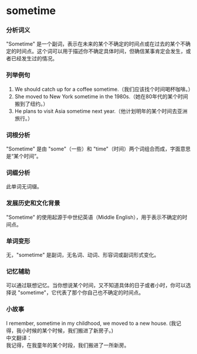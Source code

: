 # sometime

### 分析词义

  

"Sometime" 是一个副词，表示在未来的某个不确定的时间点或在过去的某个不确定的时间点。这个词可以用于描述你不确定具体时间，但确信某事肯定会发生，或者已经发生过的情况。

  

### 列举例句

  

1.  We should catch up for a coffee sometime.（我们应该找个时间喝杯咖啡。）
2.  She moved to New York sometime in the 1980s.（她在80年代的某个时间搬到了纽约。）
3.  He plans to visit Asia sometime next year.（他计划明年的某个时间去亚洲旅行。）

  

### 词根分析

  

"Sometime" 是由 "some"（一些）和 "time"（时间）两个词组合而成，字面意思是“某个时间”。

  

### 词缀分析

  

此单词无词缀。

  

### 发展历史和文化背景

  

"Sometime" 的使用起源于中世纪英语（Middle English），用于表示不确定的时间点。

  

### 单词变形

  

无，"sometime" 是副词，无名词、动词、形容词或副词形式变化。

  

### 记忆辅助

  

可以通过联想记忆。当你想说某个时间，又不知道具体的日子或者小时，你可以选择说 "sometime"，它代表了那个你自己也不确定的时间点。

  

### 小故事

  

I remember, sometime in my childhood, we moved to a new house. (我记得，我小时候的某个时候，我们搬进了新房子。)  
中文翻译：  
我记得，在我童年的某个时段，我们搬进了一所新房。
